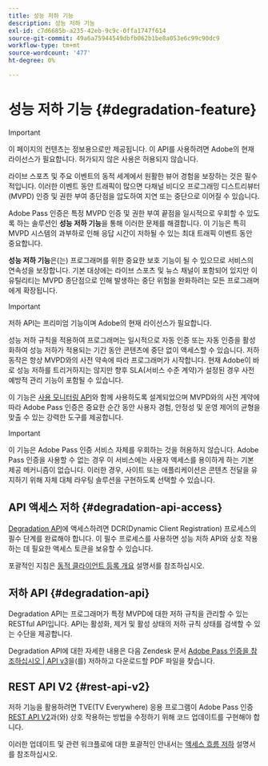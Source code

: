 ```yaml
---
title: 성능 저하 기능
description: 성능 저하 기능
exl-id: c7d6685b-a235-42eb-9c9c-0ffa1747f614
source-git-commit: 49a6a75944549dbfb062b1be8a053e6c99c90dc9
workflow-type: tm+mt
source-wordcount: '477'
ht-degree: 0%

---
```


# 성능 저하 기능 {#degradation-feature}

>[!IMPORTANT]
>
> 이 페이지의 컨텐츠는 정보용으로만 제공됩니다. 이 API를 사용하려면 Adobe의 현재 라이선스가 필요합니다. 허가되지 않은 사용은 허용되지 않습니다.

라이브 스포츠 및 주요 이벤트의 동적 세계에서 원활한 뷰어 경험을 보장하는 것은 필수적입니다. 이러한 이벤트 동안 트래픽이 많으면 다채널 비디오 프로그래밍 디스트리뷰터(MVPD) 인증 및 권한 부여 종단점을 압도하여 지연 또는 중단으로 이어질 수 있습니다.

Adobe Pass 인증은 특정 MVPD 인증 및 권한 부여 끝점을 일시적으로 우회할 수 있도록 하는 솔루션인 **성능 저하 기능**&#x200B;을 통해 이러한 문제를 해결합니다. 이 기능은 특히 MVPD 시스템의 과부하로 인해 응답 시간이 저하될 수 있는 최대 트래픽 이벤트 동안 중요합니다.

**성능 저하 기능**&#x200B;은(는) 프로그래머를 위한 중요한 보호 기능이 될 수 있으므로 서비스의 연속성을 보장합니다. 기본 대상에는 라이브 스포츠 및 뉴스 채널이 포함되어 있지만 이 유틸리티는 MVPD 종단점으로 인해 발생하는 중단 위험을 완화하려는 모든 프로그래머에게 확장됩니다.

>[!IMPORTANT]
>
> 저하 API는 프리미엄 기능이며 Adobe의 현재 라이선스가 필요합니다.

성능 저하 규칙을 적용하여 프로그래머는 일시적으로 자동 인증 또는 자동 인증을 활성화하여 성능 저하가 적용되는 기간 동안 콘텐츠에 중단 없이 액세스할 수 있습니다. 저하 동작은 항상 MVPD와의 사전 약속에 따라 프로그래머가 시작합니다. 현재 Adobe이 바로 성능 저하를 트리거하지는 않지만 향후 SLA(서비스 수준 계약)가 설정된 경우 사전 예방적 관리 기능이 포함될 수 있습니다.

이 기능은 [사용 모니터링 API](/help/authentication/integration-guide-programmers/features-premium/esm/entitlement-service-monitoring-overview.md)와 함께 사용하도록 설계되었으며 MVPD와의 사전 계약에 따라 Adobe Pass 인증은 중요한 순간 동안 사용자 경험, 안정성 및 운영 제어의 균형을 맞출 수 있는 강력한 도구를 제공합니다.

>[!IMPORTANT]
>
> 이 기능은 Adobe Pass 인증 서비스 자체를 우회하는 것을 허용하지 않습니다. Adobe Pass 인증을 사용할 수 없는 경우 이 서비스에는 사용자 액세스를 용이하게 하는 기본 제공 메커니즘이 없습니다. 이러한 경우, 사이트 또는 애플리케이션은 콘텐츠 전달을 유지하기 위해 자체 대체 라우팅 솔루션을 구현하도록 선택할 수 있습니다.

## API 액세스 저하 {#degradation-api-access}

[Degradation API](#degradation-api)에 액세스하려면 DCR(Dynamic Client Registration) 프로세스의 필수 단계를 완료해야 합니다. 이 필수 프로세스를 사용하면 성능 저하 API와 상호 작용하는 데 필요한 액세스 토큰을 보유할 수 있습니다.

포괄적인 지침은 [동적 클라이언트 등록 개요](/help/authentication/integration-guide-programmers/rest-apis/rest-api-dcr/dynamic-client-registration-overview.md) 설명서를 참조하십시오.

## 저하 API {#degradation-api}

Degradation API는 프로그래머가 특정 MVPD에 대한 저하 규칙을 관리할 수 있는 RESTful API입니다. API는 활성화, 제거 및 활성 상태의 저하 규칙 상태를 검색할 수 있는 수단을 제공합니다.

Degradation API에 대한 자세한 내용은 다음 Zendesk 문서 [Adobe Pass 인증을 참조하십시오 | API v3](https://tve.zendesk.com/hc/en-us/articles/33912526308372-Adobe-Pass-Authentication-Degradation-API-v3)을(를) 저하하고 다운로드할 PDF 파일을 찾습니다.

## REST API V2 {#rest-api-v2}

저하 기능을 활용하려면 TVE(TV Everywhere) 응용 프로그램이 Adobe Pass 인증 [REST API V2](/help/authentication/integration-guide-programmers/rest-apis/rest-api-v2/rest-api-v2-overview.md)과(와) 상호 작용하는 방법을 수정하기 위해 코드 업데이트를 구현해야 합니다.

이러한 업데이트 및 관련 워크플로에 대한 포괄적인 안내서는 [액세스 흐름 저하](/help/authentication/integration-guide-programmers/rest-apis/rest-api-v2/flows/degraded-access-flows/rest-api-v2-access-degraded-flows.md) 설명서를 참조하십시오.
